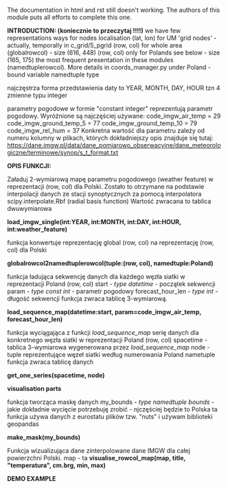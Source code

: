 The documentation in html and rst still doesn't working. The authors of this module puts all efforts to complete this one.

**INTRODUCTION: (koniecznie to przeczytaj !!!!)**
we have few representations ways for nodes localisation
(lat, lon) for UM 'grid nodes' - actually, temporally in c_grid/5_pgrid
(row, col) for whole area (globalrowcol) - size (616, 448)
(row, col) only for Polands see below - size (165, 175) the most frequent presentation in these modules (namedtuplerowcol).
More details in coords_manager.py under Poland - bound variable namedtuple type

najczęstrza forma przedstawienia daty to YEAR, MONTH, DAY, HOUR tzn 4 zmienne typu integer

parametry pogodowe w formie "constant integer" reprezentują parametr pogodowy. Wyróżnione są najczęściej używane:
code_imgw_air_temp = 29
code_imgw_ground_temp_5 = 77
code_imgw_ground_temp_10 = 79
code_imgw_rel_hum = 37
Konkretna wartość dla parametru zależy od numeru kolumny w plikach, których dokładniejszy opis znajduje się tutaj:
https://dane.imgw.pl/data/dane_pomiarowo_obserwacyjne/dane_meteorologiczne/terminowe/synop/s_t_format.txt


**OPIS FUNKCJI:**

Załaduj 2-wymiarową mapę parametru pogodowego (weather feature) w reprezentacji (row, col) dla Polski.
Zostało to otrzymane na podstawie interpolacji danych ze stacji synoptycznych za pomocą interpolatora scipy.interpolate.Rbf (radial basis function)
Wartość zwracana to tablica dwuwymiarowa

**load_imgw_single(int:YEAR, int:MONTH, int:DAY, int:HOUR, int:weather_feature)**


funkcja konwertuje reprezentację global (row, col) na reprezentację (row, col) dla Polski

**globalrowcol2namedtuplerowcol(tuple:(row, col), namedtuple:Poland)**


funkcja ładująca sekwencję danych dla każdego węzła siatki w reprezentacji Poland (row, col)
start - *type datetime* - początek sekwencji
param - *type const int* - parametr pogodowy
forecast_hour_len - *type int* - długość sekwencji
funkcja zwraca tablicę 3-wymiarową.

**load_sequence_map(datetime:start, param=code_imgw_air_temp, forecast_hour_len)**


funkcja wyciągająca z funkcji  *load_sequence_map* serię danych dla konkretnego węzła siatki w reprezentacji Poland (row, col)
spacetime - tablica 3-wymiarowa wygenerowana przez *load_sequence_map*
node - tuple reprezentujące węzeł siatki według numerowania Poland nametuple
funkcja zwraca tablicę danych

**get_one_series(spacetime, node)**


**visualisation parts**


funkcja tworząca maskę danych 
my_bounds - *type namedtuple bounds* - jakie dokładnie wycięcie potrzebuję zrobić - njczęściej będzie to Polska
ta funkcja używa danych z eurostatu plików tzw. "nuts" i używam biblioteki geopandas 

**make_mask(my_bounds)**

Funkcja wizualizująca dane zinterpolowane dane IMGW dla całej powierzchni Polski.
map - ta
**visualise_rowcol_map(map, title, "temperatura", cm.brg, min, max)**

**DEMO EXAMPLE**



